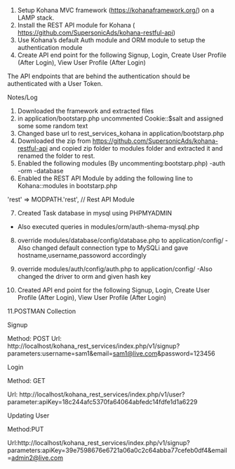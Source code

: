 1. Setup Kohana MVC framework (https://kohanaframework.org/) on a LAMP stack.
2. Install the REST API module for Kohana ( https://github.com/SupersonicAds/kohana-restful-api)
3. Use Kohana’s default Auth module and ORM module to setup the authentication module
4. Create API end point for the following Signup, Login, Create User Profile (After Login), View User Profile (After Login)

The API endpoints that are behind the authentication should be authenticated with a User Token.

Notes/Log
1. Downloaded the framework and extracted files
2. in application/bootstarp.php uncommented Cookie::$salt and assigned some some random text
3. Changed base url to rest_services_kohana in application/bootstarp.php
4. Downloaded the zip from https://github.com/SupersonicAds/kohana-restful-api and copied zip folder to modules folder and extracted it and renamed the folder to rest.
5. Enabled the following modules (By uncommenting:bootstarp.php)
-auth
-orm
-database
6. Enabled the REST API Module by adding the following line to Kohana::modules in bootstarp.php

'rest'        => MODPATH.'rest',        // Rest API Module

7. Created Task database in mysql using PHPMYADMIN
- Also executed queries in modules/orm/auth-shema-mysql.php

8. override modules/database/config/database.php to application/config/
-Also changed default connection type to MySQLi and gave hostname,username,passoword accordingly

9. override modules/auth/config/auth.php to application/config/
-Also changed the driver to orm and given hash key

10. Created API end point for the following Signup, Login, Create User Profile (After Login), View User Profile (After Login)


11.POSTMAN Collection

Signup

Method: POST
Url: http://localhost/kohana_rest_services/index.php/v1/signup?
parameters:username=sam1&email=sam1@live.com&password=123456

Login

Method: GET


Url: http://localhost/kohana_rest_services/index.php/v1/user?
parameter:apiKey=18c244afc5370fa64064abfedc14fdfe1d1a6229

Updating User

Method:PUT

Url:http://localhost/kohana_rest_services/index.php/v1/signup?
parameters:apiKey=39e7598676e6721a06a0c2c64abba77cefeb0df4&email=admin2@live.com


